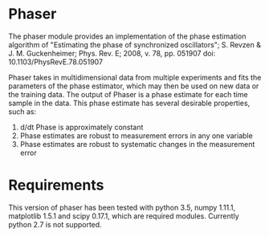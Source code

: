 # Phaser
The phaser module provides an implementation of the phase estimation algorithm of "Estimating the phase of synchronized oscillators";     S. Revzen &amp; J. M. Guckenheimer; Phys. Rev. E; 2008, v. 78, pp. 051907    doi: 10.1103/PhysRevE.78.051907 

Phaser takes in multidimensional data from multiple experiments and fits the
parameters of the phase estimator, which may then be used on new data or the
training data. The output of Phaser is a phase estimate for each time sample
in the data. This phase estimate has several desirable properties, such as:
1. d/dt Phase is approximately constant
2. Phase estimates are robust to measurement errors in any one variable
3. Phase estimates are robust to systematic changes in the measurement error

# Requirements
This version of phaser has been tested with python 3.5, numpy 1.11.1, matplotlib 1.5.1 and scipy 0.17.1, which are required modules. Currently python 2.7 is not supported.